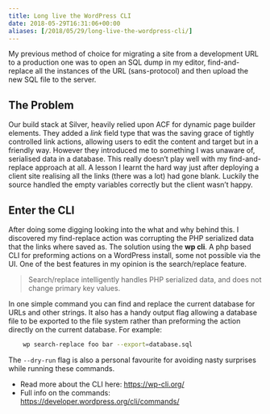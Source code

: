 ```yaml
---
title: Long live the WordPress CLI
date: 2018-05-29T16:31:06+00:00
aliases: [/2018/05/29/long-live-the-wordpress-cli/]
---
```


My previous method of choice for migrating a site from a development URL to a production one was to open an SQL dump in my editor, find-and-replace all the instances of the URL (sans-protocol) and then upload the new SQL file to the server.

## The Problem

Our build stack at Silver, heavily relied upon ACF for dynamic page builder elements. They added a _link_ field type that was the saving grace of tightly controlled link actions, allowing users to edit the content and target but in a friendly way. However they introduced me to something I was unaware of, serialised data in a database. This really doesn&#8217;t play well with my find-and-replace approach at all. A lesson I learnt the hard way just after deploying a client site realising all the links (there was a lot) had gone blank. Luckily the source handled the empty variables correctly but the client wasn&#8217;t happy.

## Enter the CLI

After doing some digging looking into the what and why behind this. I discovered my find-replace action was corrupting the PHP serialized data that the links where saved as. The solution using the **wp cli**. A php based CLI for preforming actions on a WordPress install, some not possible via the UI. One of the best features in my opinion is the search/replace feature.

> Search/replace intelligently handles PHP serialized data, and does not change primary key values.

In one simple command you can find and replace the current database for URLs and other strings. It also has a handy output flag allowing a database file to be exported to the file system rather than preforming the action directly on the current database. For example:

```bash
    wp search-replace foo bar --export=database.sql
```

The `--dry-run` flag is also a personal favourite for avoiding nasty surprises while running these commands.

- Read more about the CLI here: <https://wp-cli.org/>
- Full info on the commands: <https://developer.wordpress.org/cli/commands/>
